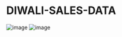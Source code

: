 # DIWALI-SALES-DATA
![image](https://github.com/user-attachments/assets/5af6d13e-0a08-4c2a-9930-bc4c868d95e6)
![image](https://github.com/user-attachments/assets/fa49774d-b7f6-4ffd-a664-b2404a479727)

